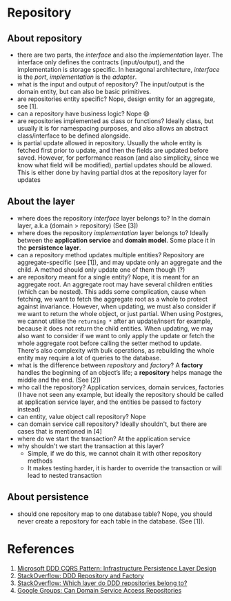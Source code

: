 # Repository

## About repository
- there are two parts, the _interface_ and also the _implementation_ layer. The interface only defines the contracts (input/output), and the implementation is storage specific. In hexagonal architecture, _interface_ is the _port_, _implementation_ is the _adapter_.
- what is the input and output of repository? The input/output is the domain entity, but can also be basic primitives.
- are repositories entity specific? Nope, design entity for an aggregate, see [1].
- can a repository have business logic? Nope :smile:
- are repositories implemented as class or functions? Ideally class, but usually it is for namespacing purposes, and also allows an abstract class/interface to be defined alongside. 
- is partial update allowed in repository. Usually the whole entity is fetched first prior to update, and then the fields are updated before saved. However, for performance reason (and also simplicity, since we know what field will be modified), partial updates should be allowed. This is either done by having partial dtos at the repository layer for updates 

## About the layer
- where does the repository _interface_ layer belongs to? In the domain layer, a.k.a (domain > repository) (See [3])
- where does the repository _implementation_ layer belongs to? Ideally between the __application service__ and __domain model__. Some place it in the __persistence layer__. 
- can a repository method updates multiple entities? Repository are aggregate-specific (see [1]), and may update only an aggregate and the child. A method should only update one of them though (?)
- are repository meant for a single entity? Nope, it is meant for an aggregate root. An aggregate root may have several children entities (which can be nested). This adds some complication, cause when fetching, we want to fetch the aggregate root as a whole to protect against invariance. However, when updating, we must also consider if we want to return the whole object, or just partial. When using Postgres, we cannot utilise the `returning *` after an update/insert for example, because it does not return the child entities. When updating, we may also want to consider if we want to only apply the update or fetch the whole aggregate root before calling the setter method to update. There's also complexity with bulk operations, as rebuilding the whole entity may require a lot of queries to the database.
- what is the difference between _repository_ and _factory_? A __factory__ handles the beginning of an object’s life; a __repository__ helps manage the middle and the end. (See [2])
- who call the repository? Application services, domain services, factories (I have not seen any example, but ideally the repository should be called at application service layer, and the entities be passed to factory instead)
- can entity, value object call repository? Nope 
- can domain service call repository? Ideally shouldn't, but there are cases that is mentioned in [4]
- where do we start the transaction? At the application service
- why shouldn't we start the transaction at this layer? 
   - Simple, if we do this, we cannot chain it with other repository methods
   - It makes testing harder, it is harder to override the transaction or will lead to nested transaction

## About persistence
- should one repository map to one database table? Nope, you should never create a repository for each table in the database. (See [1]).

# References

1. [Microsoft DDD CQRS Pattern: Infrastructure Persistence Layer Design](https://docs.microsoft.com/en-us/dotnet/architecture/microservices/microservice-ddd-cqrs-patterns/infrastructure-persistence-layer-design#:~:text=Repositories%20are%20classes%20or%20components,required%20to%20access%20data%20sources.&text=Conceptually%2C%20a%20repository%20encapsulates%20a,closer%20to%20the%20persistence%20layer.)
2. [StackOverflow: DDD Repository and Factory](https://stackoverflow.com/questions/31528368/ddd-repository-and-factory)
3. [StackOverflow: Which layer do DDD repositories belong to?](https://softwareengineering.stackexchange.com/questions/396151/which-layer-do-ddd-repositories-belong-to)
4. [Google Groups: Can Domain Service Access Repositories](https://groups.google.com/g/dddcqrs/c/66zbcL97ilk?pli=1)

